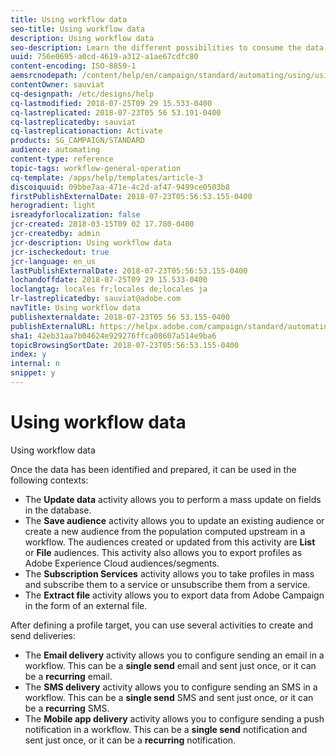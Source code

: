 ```yaml
---
title: Using workflow data
seo-title: Using workflow data
description: Using workflow data
seo-description: Learn the different possibilities to consume the data you imported or targeted.
uuid: 756e0695-a0cd-4619-a312-a1ae67cdfc80
content-encoding: ISO-8859-1
aemsrcnodepath: /content/help/en/campaign/standard/automating/using/using-workflow-data
contentOwner: sauviat
cq-designpath: /etc/designs/help
cq-lastmodified: 2018-07-25T09 29 15.533-0400
cq-lastreplicated: 2018-07-23T05 56 53.191-0400
cq-lastreplicatedby: sauviat
cq-lastreplicationaction: Activate
products: SG_CAMPAIGN/STANDARD
audience: automating
content-type: reference
topic-tags: workflow-general-operation
cq-template: /apps/help/templates/article-3
discoiquuid: 09bbe7aa-471e-4c2d-af47-9499ce0503b8
firstPublishExternalDate: 2018-07-23T05:56:53.155-0400
herogradient: light
isreadyforlocalization: false
jcr-created: 2018-03-15T09 02 17.780-0400
jcr-createdby: admin
jcr-description: Using workflow data
jcr-ischeckedout: true
jcr-language: en_us
lastPublishExternalDate: 2018-07-23T05:56:53.155-0400
lochandoffdate: 2018-07-25T09 29 15.533-0400
loclangtag: locales fr;locales de;locales ja
lr-lastreplicatedby: sauviat@adobe.com
navTitle: Using workflow data
publishexternaldate: 2018-07-23T05 56 53.155-0400
publishExternalURL: https://helpx.adobe.com/campaign/standard/automating/using/using-workflow-data.html
sha1: 42eb31aa7b04624e929276ffca08607a514e9ba6
topicBrowsingSortDate: 2018-07-23T05:56:53.155-0400
index: y
internal: n
snippet: y
---
```


# Using workflow data

Using workflow data

Once the data has been identified and prepared, it can be used in the following contexts:

* The **Update data** activity allows you to perform a mass update on fields in the database.
* The **Save audience** activity allows you to update an existing audience or create a new audience from the population computed upstream in a workflow. The audiences created or updated from this activity are **List** or **File** audiences. This activity also allows you to export profiles as Adobe Experience Cloud audiences/segments.
* The **Subscription Services** activity allows you to take profiles in mass and subscribe them to a service or unsubscribe them from a service.
* The **Extract file** activity allows you to export data from Adobe Campaign in the form of an external file.

After defining a profile target, you can use several activities to create and send deliveries:

* The **Email delivery** activity allows you to configure sending an email in a workflow. This can be a **single send** email and sent just once, or it can be a **recurring** email.
* The **SMS delivery** activity allows you to configure sending an SMS in a workflow. This can be a **single send** SMS and sent just once, or it can be a **recurring** SMS.
* The **Mobile app delivery** activity allows you to configure sending a push notification in a workflow. This can be a **single send** notification and sent just once, or it can be a **recurring** notification.

